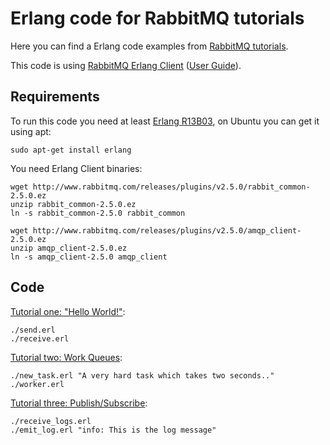 # Erlang code for RabbitMQ tutorials #

Here you can find a Erlang code examples from [RabbitMQ
tutorials](http://www.rabbitmq.com/getstarted.html).

This code is using [RabbitMQ Erlang
Client](http://hg.rabbitmq.com/rabbitmq-erlang-client/) ([User
Guide](http://www.rabbitmq.com/erlang-client-user-guide.html)).

## Requirements

To run this code you need at least [Erlang
R13B03](http://erlang.org/download.html), on Ubuntu you can get it
using apt:

    sudo apt-get install erlang

You need Erlang Client binaries:

    wget http://www.rabbitmq.com/releases/plugins/v2.5.0/rabbit_common-2.5.0.ez
    unzip rabbit_common-2.5.0.ez
    ln -s rabbit_common-2.5.0 rabbit_common

    wget http://www.rabbitmq.com/releases/plugins/v2.5.0/amqp_client-2.5.0.ez
    unzip amqp_client-2.5.0.ez
    ln -s amqp_client-2.5.0 amqp_client


## Code

[Tutorial one: "Hello World!"](http://www.rabbitmq.com/tutorial-one-python.html):

    ./send.erl
    ./receive.erl

[Tutorial two: Work Queues](http://www.rabbitmq.com/tutorial-two-python.html):

    ./new_task.erl "A very hard task which takes two seconds.."
    ./worker.erl

[Tutorial three: Publish/Subscribe](http://www.rabbitmq.com/tutorial-three-python.html):

    ./receive_logs.erl
    ./emit_log.erl "info: This is the log message"
